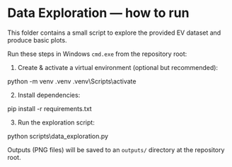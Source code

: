 # Data Exploration — how to run

This folder contains a small script to explore the provided EV dataset and produce basic plots.

Run these steps in Windows `cmd.exe` from the repository root:

1. Create & activate a virtual environment (optional but recommended):

python -m venv .venv
.venv\Scripts\activate

2. Install dependencies:

pip install -r requirements.txt

3. Run the exploration script:

python scripts\data_exploration.py

Outputs (PNG files) will be saved to an `outputs/` directory at the repository root.
